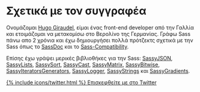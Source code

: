 
# Σχετικά με τον συγγραφέα

Ονομάζομαι [Hugo Giraudel](http://hugogiraudel.com), είμαι ένας front-end developer από την Γαλλία και ετοιμάζομαι να μετακομίσω στο Βερολίνο της Γερμανίας. Γράφω Sass πάνω απο 2 χρόνια και έχω δημιουργήσει πολλά πρότζεκτς σχετικά με την Sass όπως το [SassDoc](http://sassdoc.com) και το [Sass-Compatibility](http://sass-compatibility.github.io).

Επίσης έχω γράψει μερικές βιβλιοθήκες για την Sass: [SassyJSON](https://github.com/HugoGiraudel/SassyJSON), [SassyLists](http://sassylists.com), [SassySort](https://github.com/HugoGiraudel/SassySort), [SassyCast](https://github.com/HugoGiraudel/SassyCast), [SassyMatrix](https://github.com/HugoGiraudel/SassyMatrix), [SassyBitwise](https://github.com/HugoGiraudel/SassyBitwise), [SassyIteratorsGenerators](https://github.com/HugoGiraudel/SassyIteratorsGenerators), [SassyLogger](https://github.com/HugoGiraudel/SassyLogger), [SassyStrings](https://github.com/HugoGiraudel/SassyStrings) και [SassyGradients](https://github.com/HugoGiraudel/SassyGradients).

<div class="button-wrapper">
  <a href="https://twitter.com/{{ site.twitter_username }}" target="_blank" class="button">
    {% include icons/twitter.html %}
    Επισκεφθείτε με στο Twitter
  </a>
</div>
